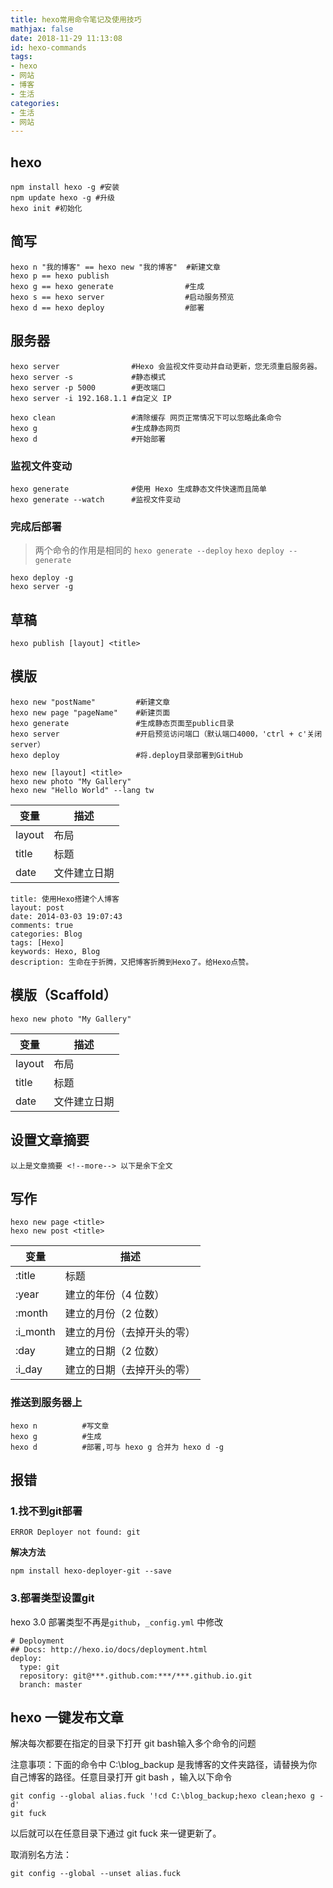 ```yaml
---
title: hexo常用命令笔记及使用技巧
mathjax: false
date: 2018-11-29 11:13:08
id: hexo-commands
tags:
- hexo
- 网站
- 博客
- 生活
categories:
- 生活
- 网站
---
```


## hexo

```
npm install hexo -g #安装  
npm update hexo -g #升级  
hexo init #初始化
```

<!---more--->

## 简写

```
hexo n "我的博客" == hexo new "我的博客"  #新建文章
hexo p == hexo publish
hexo g == hexo generate                #生成
hexo s == hexo server                  #启动服务预览
hexo d == hexo deploy                  #部署
```

## 服务器

```
hexo server                #Hexo 会监视文件变动并自动更新，您无须重启服务器。
hexo server -s             #静态模式
hexo server -p 5000        #更改端口
hexo server -i 192.168.1.1 #自定义 IP

hexo clean                 #清除缓存 网页正常情况下可以忽略此条命令
hexo g                     #生成静态网页
hexo d                     #开始部署

```

### 监视文件变动

```
hexo generate              #使用 Hexo 生成静态文件快速而且简单
hexo generate --watch      #监视文件变动
```

### 完成后部署

> 两个命令的作用是相同的
> `hexo generate --deploy`
> `hexo deploy --generate`

```
hexo deploy -g
hexo server -g
```

## 草稿

```
hexo publish [layout] <title>
```

## 模版

```
hexo new "postName" 		#新建文章
hexo new page "pageName" 	#新建页面
hexo generate 				#生成静态页面至public目录
hexo server			 		#开启预览访问端口（默认端口4000，'ctrl + c'关闭server）
hexo deploy 				#将.deploy目录部署到GitHub
```

```
hexo new [layout] <title>
hexo new photo "My Gallery"
hexo new "Hello World" --lang tw
```

| 变量   | 描述         |
| ------ | ------------ |
| layout | 布局         |
| title  | 标题         |
| date   | 文件建立日期 |

```
title: 使用Hexo搭建个人博客
layout: post
date: 2014-03-03 19:07:43
comments: true
categories: Blog
tags: [Hexo]
keywords: Hexo, Blog
description: 生命在于折腾，又把博客折腾到Hexo了。给Hexo点赞。
```

## 模版（Scaffold）

```
hexo new photo "My Gallery"
```

| 变量   | 描述         |
| ------ | ------------ |
| layout | 布局         |
| title  | 标题         |
| date   | 文件建立日期 |

## 设置文章摘要

```
以上是文章摘要 <!--more--> 以下是余下全文 
```

## 写作

```
hexo new page <title>
hexo new post <title>
```

| 变量     | 描述                       |
| -------- | -------------------------- |
| :title   | 标题                       |
| :year    | 建立的年份（4 位数）       |
| :month   | 建立的月份（2 位数）       |
| :i_month | 建立的月份（去掉开头的零） |
| :day     | 建立的日期（2 位数）       |
| :i_day   | 建立的日期（去掉开头的零） |

### 推送到服务器上

```
hexo n 			#写文章
hexo g 			#生成
hexo d 			#部署,可与 hexo g 合并为 hexo d -g
```

## 报错

### 1.找不到git部署

```
ERROR Deployer not found: git
```

**解决方法**

```
npm install hexo-deployer-git --save
```

### 3.部署类型设置git

hexo 3.0 部署类型不再是`github`，`_config.yml` 中修改

```
# Deployment
## Docs: http://hexo.io/docs/deployment.html
deploy:
  type: git
  repository: git@***.github.com:***/***.github.io.git
  branch: master
```

##  hexo 一键发布文章

解决每次都要在指定的目录下打开 git bash输入多个命令的问题

注意事项：下面的命令中 C:\blog_backup 是我博客的文件夹路径，请替换为你自己博客的路径。任意目录打开 git bash ，输入以下命令

```
git config --global alias.fuck '!cd C:\blog_backup;hexo clean;hexo g -d'
git fuck
```

以后就可以在任意目录下通过 git fuck 来一键更新了。

取消别名方法：

```
git config --global --unset alias.fuck
```